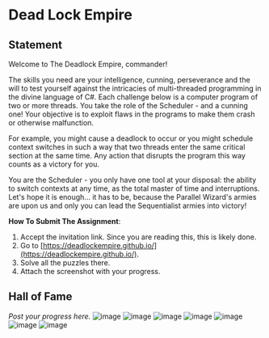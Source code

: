 # Dead Lock Empire

## Statement

Welcome to The Deadlock Empire, commander!

The skills you need are your intelligence, cunning, perseverance and the will to test yourself against the intricacies of multi-threaded programming in the divine language of C#. Each challenge below is a computer program of two or more threads. You take the role of the Scheduler - and a cunning one! Your objective is to exploit flaws in the programs to make them crash or otherwise malfunction.

For example, you might cause a deadlock to occur or you might schedule context switches in such a way that two threads enter the same critical section at the same time. Any action that disrupts the program this way counts as a victory for you.

You are the Scheduler - you only have one tool at your disposal: the ability to switch contexts at any time, as the total master of time and interruptions. Let's hope it is enough... it has to be, because the Parallel Wizard's armies are upon us and only you can lead the Sequentialist armies into victory!

**How To Submit The Assignment**:
1. Accept the invitation link. Since you are reading this, this is likely done.
2. Go to [https://deadlockempire.github.io/](https://deadlockempire.github.io/).
3. Solve all the puzzles there.
4. Attach the screenshot with your progress.

## Hall of Fame

*Post your progress here.*
![image](https://user-images.githubusercontent.com/69801109/117649926-62725880-b190-11eb-8ba3-1b56d6d775a0.png)
![image](https://user-images.githubusercontent.com/69801109/117649963-6dc58400-b190-11eb-859c-41e853022439.png)
![image](https://user-images.githubusercontent.com/69801109/117649765-3656d780-b190-11eb-9d4d-69b4baedb621.png)
![image](https://user-images.githubusercontent.com/69801109/117649790-3bb42200-b190-11eb-959b-46c8ca354e42.png)
![image](https://user-images.githubusercontent.com/69801109/117649859-4ec6f200-b190-11eb-97c2-d5cfd8d243d9.png)
![image](https://user-images.githubusercontent.com/69801109/117649867-51c1e280-b190-11eb-9b0d-be5cac49d0b5.png)
![image](https://user-images.githubusercontent.com/69801109/117649882-55556980-b190-11eb-9c71-8ab836c03493.png)

